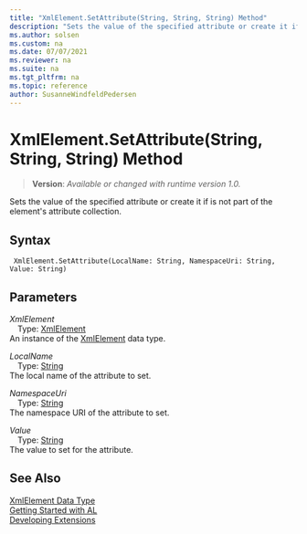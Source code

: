 ```yaml
---
title: "XmlElement.SetAttribute(String, String, String) Method"
description: "Sets the value of the specified attribute or create it if is not part of the element's attribute collection."
ms.author: solsen
ms.custom: na
ms.date: 07/07/2021
ms.reviewer: na
ms.suite: na
ms.tgt_pltfrm: na
ms.topic: reference
author: SusanneWindfeldPedersen
---
```

[//]: # (START>DO_NOT_EDIT)
[//]: # (IMPORTANT:Do not edit any of the content between here and the END>DO_NOT_EDIT.)
[//]: # (Any modifications should be made in the .xml files in the ModernDev repo.)
# XmlElement.SetAttribute(String, String, String) Method
> **Version**: _Available or changed with runtime version 1.0._

Sets the value of the specified attribute or create it if is not part of the element's attribute collection.


## Syntax
```AL
 XmlElement.SetAttribute(LocalName: String, NamespaceUri: String, Value: String)
```
## Parameters
*XmlElement*  
&emsp;Type: [XmlElement](xmlelement-data-type.md)  
An instance of the [XmlElement](xmlelement-data-type.md) data type.  

*LocalName*  
&emsp;Type: [String](/dynamics365/business-central/dev-itpro/developer/methods-auto/text/text-data-type)  
The local name of the attribute to set.
        
*NamespaceUri*  
&emsp;Type: [String](/dynamics365/business-central/dev-itpro/developer/methods-auto/text/text-data-type)  
The namespace URI of the attribute to set.
        
*Value*  
&emsp;Type: [String](/dynamics365/business-central/dev-itpro/developer/methods-auto/text/text-data-type)  
The value to set for the attribute.  



[//]: # (IMPORTANT: END>DO_NOT_EDIT)
## See Also
[XmlElement Data Type](xmlelement-data-type.md)  
[Getting Started with AL](../../devenv-get-started.md)  
[Developing Extensions](../../devenv-dev-overview.md)